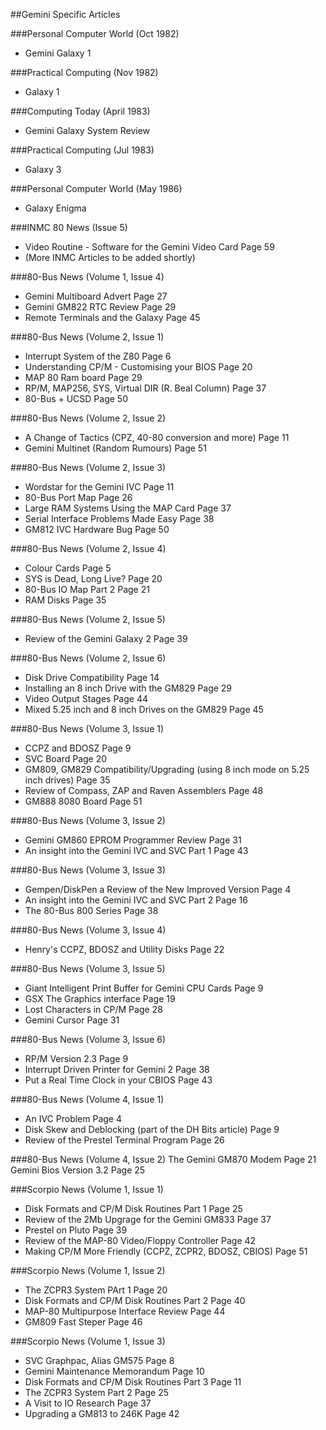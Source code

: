 ##Gemini Specific Articles

###Personal Computer World (Oct 1982)
- Gemini Galaxy 1 

###Practical Computing (Nov 1982)
- Galaxy 1

###Computing Today (April 1983)
- Gemini Galaxy System Review

###Practical Computing (Jul 1983)
- Galaxy 3

###Personal Computer World (May 1986)
- Galaxy Enigma

###INMC 80 News (Issue 5)
- Video Routine - Software for the Gemini Video Card Page 59   
- (More INMC Articles to be added shortly)

###80-Bus News (Volume 1, Issue 4)
- Gemini Multiboard Advert Page 27
- Gemini GM822 RTC Review Page 29
- Remote Terminals and the Galaxy Page 45

###80-Bus News (Volume 2, Issue 1)

- Interrupt System of the Z80 Page 6    
- Understanding CP/M - Customising your BIOS Page 20    
- MAP 80 Ram board Page 29    
- RP/M, MAP256, SYS, Virtual DIR (R. Beal Column) Page 37
- 80-Bus + UCSD Page 50

###80-Bus News (Volume 2, Issue 2)
- A Change of Tactics (CPZ, 40-80 conversion and more) Page 11
- Gemini Multinet (Random Rumours) Page 51

###80-Bus News (Volume 2, Issue 3)
- Wordstar for the Gemini IVC Page 11
- 80-Bus Port Map Page 26
- Large RAM Systems Using the MAP Card Page 37
- Serial Interface Problems Made Easy Page 38
- GM812 IVC Hardware Bug Page 50

###80-Bus News (Volume 2, Issue 4)
- Colour Cards Page 5
- SYS is Dead, Long Live? Page 20
- 80-Bus IO Map Part 2 Page 21
- RAM Disks Page 35

###80-Bus News (Volume 2, Issue 5)
- Review of the Gemini Galaxy 2 Page 39

###80-Bus News (Volume 2, Issue 6)
- Disk Drive Compatibility Page 14    
- Installing an 8 inch Drive with the GM829 Page 29    
- Video Output Stages Page 44    
- Mixed 5.25 inch and 8 inch Drives on the GM829 Page 45

###80-Bus News (Volume 3, Issue 1)
- CCPZ and BDOSZ Page 9
- SVC Board Page 20
- GM809, GM829 Compatibility/Upgrading (using 8 inch mode on 5.25 inch drives) Page 35
- Review of Compass, ZAP and Raven Assemblers Page 48
- GM888 8080 Board Page 51

###80-Bus News (Volume 3, Issue 2)
- Gemini GM860 EPROM Programmer Review Page 31
- An insight into the Gemini IVC and SVC Part 1 Page 43

###80-Bus News (Volume 3, Issue 3)
- Gempen/DiskPen a Review of the New Improved Version Page 4
- An insight into the Gemini IVC and SVC Part 2 Page 16
- The 80-Bus 800 Series Page 38

###80-Bus News (Volume 3, Issue 4)
- Henry's CCPZ, BDOSZ and Utility Disks Page 22

###80-Bus News (Volume 3, Issue 5)
- Giant Intelligent Print Buffer for Gemini CPU Cards Page 9
- GSX The Graphics interface Page 19
- Lost Characters in CP/M Page 28
- Gemini Cursor Page 31

###80-Bus News (Volume 3, Issue 6)
- RP/M Version 2.3 Page 9
- Interrupt Driven Printer for Gemini 2 Page 38
- Put a Real Time Clock in your CBIOS Page 43

###80-Bus News (Volume 4, Issue 1)
- An IVC Problem Page 4
- Disk Skew and Deblocking (part of the DH Bits article) Page 9
- Review of the Prestel Terminal Program Page 26

###80-Bus News (Volume 4, Issue 2)
The Gemini GM870 Modem Page 21
Gemini Bios Version 3.2 Page 25

###Scorpio News (Volume 1, Issue 1)
- Disk Formats and CP/M Disk Routines Part 1 Page 25
- Review of the 2Mb Upgrage for the Gemini GM833 Page 37
- Prestel on Pluto Page 39
- Review of the MAP-80 Video/Floppy Controller Page 42
- Making CP/M More Friendly (CCPZ, ZCPR2, BDOSZ, CBIOS) Page 51

###Scorpio News (Volume 1, Issue 2)
- The ZCPR3 System PArt 1 Page 20
- Disk Formats and CP/M Disk Routines Part 2 Page 40
- MAP-80 Multipurpose Interface Review Page 44
- GM809 Fast Steper Page 46

###Scorpio News (Volume 1, Issue 3)
- SVC Graphpac, Alias GM575 Page 8
- Gemini Maintenance Memorandum Page 10
- Disk Formats and CP/M Disk Routines Part 3 Page 11
- The ZCPR3 System Part 2 Page 25
- A Visit to IO Research Page 37
- Upgrading a GM813 to 246K Page 42

